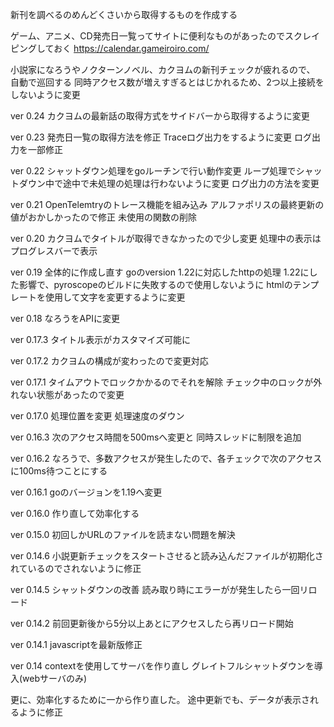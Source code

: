 新刊を調べるのめんどくさいから取得するものを作成する

ゲーム、アニメ、CD発売日一覧ってサイトに便利なものがあったのでスクレイピングしておく
https://calendar.gameiroiro.com/

小説家になろうやノクターンノベル、カクヨムの新刊チェックが疲れるので、
自動で巡回する
同時アクセス数が増えすぎるとはじかれるため、2つ以上接続をしないように変更

ver 0.24
カクヨムの最新話の取得方式をサイドバーから取得するように変更

ver 0.23
発売日一覧の取得方法を修正
Traceログ出力をするように変更
ログ出力を一部修正

ver 0.22
シャットダウン処理をgoルーチンで行い動作変更
ループ処理でシャットダウン中で途中で未処理の処理は行わないように変更
ログ出力の方法を変更

ver 0.21
OpenTelemtryのトレース機能を組み込み
アルファポリスの最終更新の値がおかしかったので修正
未使用の関数の削除

ver 0.20
カクヨムでタイトルが取得できなかったので少し変更
処理中の表示はプログレスバーで表示

ver 0.19
全体的に作成し直す
goのversion 1.22に対応したhttpの処理
1.22にした影響で、pyroscopeのビルドに失敗するので使用しないように
htmlのテンプレートを使用して文字を変更するように変更

ver 0.18
なろうをAPIに変更

ver 0.17.3
タイトル表示がカスタマイズ可能に

ver 0.17.2
カクヨムの構成が変わったので変更対応

ver 0.17.1
タイムアウトでロックかかるのでそれを解除
チェック中のロックが外れない状態があったので変更

ver 0.17.0
処理位置を変更
処理速度のダウン

ver 0.16.3
次のアクセス時間を500msへ変更と
同時スレッドに制限を追加

ver 0.16.2
なろうで、多数アクセスが発生したので、各チェックで次のアクセスに100ms待つことにする

ver 0.16.1
goのバージョンを1.19へ変更

ver 0.16.0
作り直して効率化する

ver 0.15.0
初回しかURLのファイルを読まない問題を解決

ver 0.14.6
小説更新チェックをスタートさせると読み込んだファイルが初期化されているのでされないように修正

ver 0.14.5
シャットダウンの改善
読み取り時にエラーがが発生したら一回リロード

ver 0.14.2
前回更新後から5分以上あとにアクセスしたら再リロード開始

ver 0.14.1
javascriptを最新版修正

ver 0.14
contextを使用してサーバを作り直し
グレイトフルシャットダウンを導入(webサーバのみ)

更に、効率化するために一から作り直した。
途中更新でも、データが表示されるように修正
